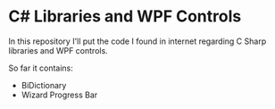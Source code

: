 # C# Libraries and WPF Controls

In this repository I'll put the code I found in internet regarding C Sharp libraries and WPF controls.

So far it contains:
* BiDictionary
* Wizard Progress Bar